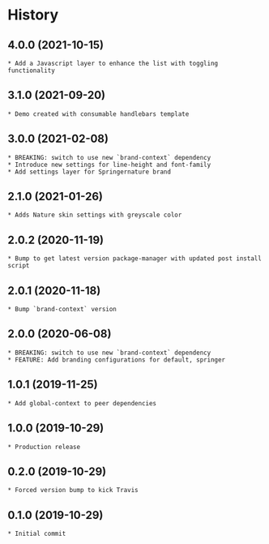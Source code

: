 # History

## 4.0.0 (2021-10-15)
    * Add a Javascript layer to enhance the list with toggling functionality

## 3.1.0 (2021-09-20)
    * Demo created with consumable handlebars template

## 3.0.0 (2021-02-08)

    * BREAKING: switch to use new `brand-context` dependency
    * Introduce new settings for line-height and font-family
    * Add settings layer for Springernature brand

## 2.1.0 (2021-01-26)
    * Adds Nature skin settings with greyscale color

## 2.0.2 (2020-11-19)
    * Bump to get latest version package-manager with updated post install script

## 2.0.1 (2020-11-18)
    * Bump `brand-context` version

## 2.0.0 (2020-06-08)
    * BREAKING: switch to use new `brand-context` dependency
    * FEATURE: Add branding configurations for default, springer

## 1.0.1 (2019-11-25)
    * Add global-context to peer dependencies

## 1.0.0 (2019-10-29)
    * Production release

## 0.2.0 (2019-10-29)
    * Forced version bump to kick Travis

## 0.1.0 (2019-10-29)
    * Initial commit
